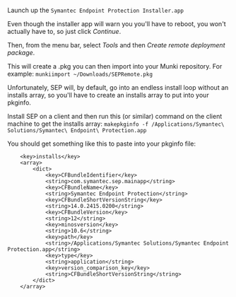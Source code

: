 Launch up the `Symantec Endpoint Protection Installer.app`

Even though the installer app will warn you you'll have to reboot, you won't actually have to, so just click *Continue*.

Then, from the menu bar, select *Tools* and then *Create remote deployment package*.

This will create a .pkg you can then import into your Munki repository. For example:
`munkiimport ~/Downloads/SEPRemote.pkg`

Unfortunately, SEP will, by default, go into an endless install loop without an installs array, so you'll have to create an installs array to put into your pkginfo.

Install SEP on a client and then run this (or similar) command on the client machine to get the installs array:
`makepkginfo -f /Applications/Symantec\ Solutions/Symantec\ Endpoint\ Protection.app`

You should get something like this to paste into your pkginfo file:
```
	<key>installs</key>
	<array>
		<dict>
			<key>CFBundleIdentifier</key>
			<string>com.symantec.sep.mainapp</string>
			<key>CFBundleName</key>
			<string>Symantec Endpoint Protection</string>
			<key>CFBundleShortVersionString</key>
			<string>14.0.2415.0200</string>
			<key>CFBundleVersion</key>
			<string>12</string>
			<key>minosversion</key>
			<string>10.6</string>
			<key>path</key>
			<string>/Applications/Symantec Solutions/Symantec Endpoint Protection.app</string>
			<key>type</key>
			<string>application</string>
			<key>version_comparison_key</key>
			<string>CFBundleShortVersionString</string>
		</dict>
	</array>
```